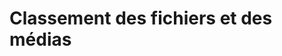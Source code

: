 # Classement des fichiers et des médias

<!-- start-replace-subnav -->

<!-- end-replace-subnav -->

<!-- start-replace-subnav -->

<!-- end-replace-subnav -->
